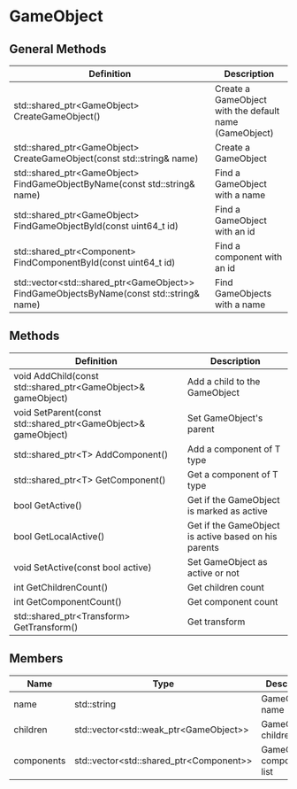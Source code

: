 # GameObject

## General Methods
| Definition | Description |
|-|-|
std::shared_ptr\<GameObject> CreateGameObject() | Create a GameObject with the default name (GameObject)
std::shared_ptr\<GameObject> CreateGameObject(const std::string& name) | Create a GameObject
std::shared_ptr\<GameObject> FindGameObjectByName(const std::string& name) | Find a GameObject with a name
std::shared_ptr\<GameObject> FindGameObjectById(const uint64_t id) | Find a GameObject with an id
std::shared_ptr\<Component> FindComponentById(const uint64_t id) | Find a component with an id
std::vector\<std::shared_ptr\<GameObject>> FindGameObjectsByName(const std::string& name) | Find GameObjects with a name

## Methods
| Definition | Description |
|-|-|
void AddChild(const std::shared_ptr\<GameObject>& gameObject) | Add a child to the GameObject
void SetParent(const std::shared_ptr\<GameObject>& gameObject) | Set GameObject's parent
std::shared_ptr\<T> AddComponent() | Add a component of T type
std::shared_ptr\<T> GetComponent() | Get a component of T type
bool GetActive()  | Get if the GameObject is marked as active
bool GetLocalActive()  | Get if the GameObject is active based on his parents
void SetActive(const bool active)  | Set GameObject as active or not
int GetChildrenCount()  | Get children count
int GetComponentCount() | Get component count
std::shared_ptr\<Transform> GetTransform() | Get transform

## Members
| Name | Type | Description |
|-|-|-|
name | std::string | GameObject's name
children | std::vector\<std::weak_ptr\<GameObject>> | GameObject's children list
components | std::vector\<std::shared_ptr\<Component>> | GameObject's components list
